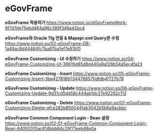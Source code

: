 # eGovFrame

 **eGovFrame 적용하기**
https://www.notion.so/eGovFrameWork-9f7d7de75ebd464a96c389f346e42bc4

**eGovFrame와 Oracle 11g 연동 & Mapepr.xml Query문 수정**
https://www.notion.so/02-eGovFrame-DB-1a48ac8d44484fc7ba87ba1ef7e815f0

**eGovFrame Customizing - UI 수정하기**
https://www.notion.so/04-eGovFrame-Customizing-UI-36619d85d8d440a9af26b54a5ec4fa23

**eGovFrame Customizing - Insert**
https://www.notion.so/05-eGovFrame-Customizing-Insert-3ba42781897344788570dfdb4f727b78

**eGovFrame Customizing - Update**
https://www.notion.so/06-eGovFrame-Customizing-Update-9d31cd5dd58c444ab1dc27e92262c112

**eGovFrame Customizing - Delete**
https://www.notion.so/07-eGovFrame-Customizing-Delete-afce282b8500441ab3042b5b6a9acbbc



**eGovFrame Common Component Login - Bean 설정**
https://www.notion.so/02-01-eGovFrame-Common-Component-Login-Bean-84092010ac814bbb84c29f71eeb48e0a